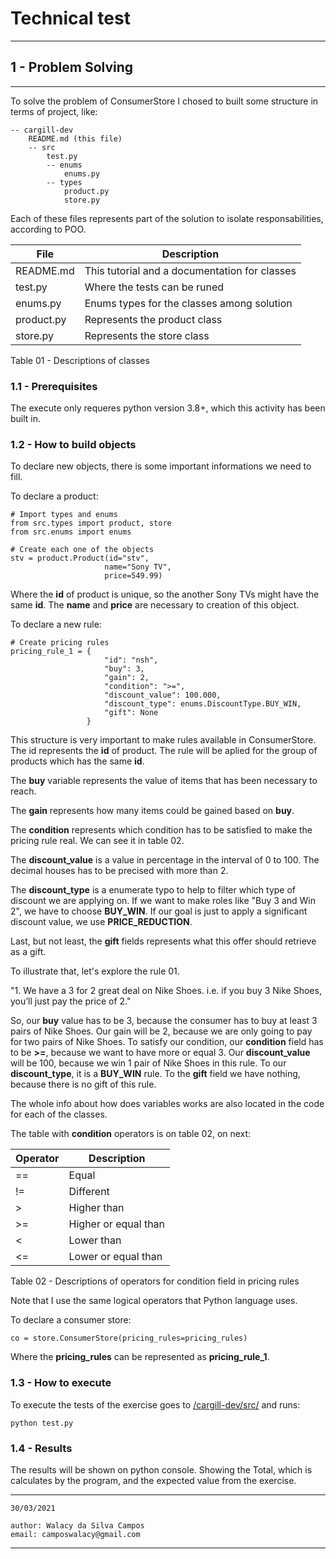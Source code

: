 # Technical test

---

## 1 - Problem Solving
--- ---
To solve the problem of ConsumerStore I chosed to built some structure in terms of project, like:
```
-- cargill-dev
    README.md (this file)
    -- src
        test.py
        -- enums
            enums.py
        -- types
            product.py
            store.py
```
Each of these files represents part of the solution to isolate responsabilities, according to POO.

| File | Description |
| ----------- | ----------- |
| README.md | This tutorial and a documentation for classes |
| test.py | Where the tests can be runed |
| enums.py | Enums types for the classes among solution |
| product.py | Represents the product class |
| store.py | Represents the store class |
Table 01 - Descriptions of classes



### 1.1 - Prerequisites
The execute only requeres python version 3.8+, which this activity has been built in.

### 1.2 - How to build objects
To declare new objects, there is some important informations we need to fill.

To declare a product:
```
# Import types and enums
from src.types import product, store
from src.enums import enums

# Create each one of the objects
stv = product.Product(id="stv",
                     name="Sony TV",
                     price=549.99)
```
Where the **id** of product is unique, so the another Sony TVs might have the same **id**.
The **name** and **price** are necessary to creation of this object.

To declare a new rule:
```
# Create pricing rules
pricing_rule_1 = {
                     "id": "nsh",
                     "buy": 3,
                     "gain": 2,
                     "condition": ">=",
                     "discount_value": 100.000,
                     "discount_type": enums.DiscountType.BUY_WIN,
                     "gift": None
                 }
```
This structure is very important to make rules available in ConsumerStore.
The id represents the **id** of product. The rule will be aplied for the group of products which has the same **id**.

The **buy** variable represents the value of items that has been necessary to reach.

The **gain** represents how many items could be gained based on **buy**.

The **condition** represents which condition has to be satisfied to make the pricing rule real.
We can see it in table 02.

The **discount_value** is a value in percentage in the interval of 0 to 100. 
The decimal houses has to be precised with more than 2.

The **discount_type** is a enumerate typo to help to filter which type of discount we are applying on.
If we want to make roles like "Buy 3 and Win 2", we have to choose **BUY_WIN**. If our goal is just to apply 
a significant discount value, we use **PRICE_REDUCTION**.

Last, but not least, the **gift** fields represents what this offer should retrieve as a gift.

To illustrate that, let's explore the rule 01.

"1. We have a 3 for 2 great deal on Nike Shoes. i.e. if you buy 3 Nike Shoes, you’ll just pay the price of 2."

So, our **buy** value has to be 3, because the consumer has to buy at least 3 pairs of Nike Shoes.
Our gain will be 2, because we are only going to pay for two pairs of Nike Shoes.
To satisfy our condition, our **condition** field has to be **>=**, because we want to have more or equal 3.
Our **discount_value** will be 100, because we win 1 pair of Nike Shoes in this rule.
To our **discount_type**, it is a **BUY_WIN** rule.
To the **gift** field we have nothing, because there is no gift of this rule.

The whole info about how does variables works are also located in the code for each of the classes.

The table with **condition** operators is on table 02, on next:

| Operator | Description |
| ----------- | ----------- |
| == | Equal |
| != | Different |
| \> | Higher than |
| >= | Higher or equal than |
| < | Lower than |
| <= | Lower or equal than |
Table 02 - Descriptions of operators for condition field in pricing rules

Note that I use the same logical operators that Python language uses.


To declare a consumer store:

```
co = store.ConsumerStore(pricing_rules=pricing_rules)
```
Where the **pricing_rules** can be represented as **pricing_rule_1**.

### 1.3 - How to execute
To execute the tests of the exercise goes to [/cargill-dev/src/](/cargill-dev/src/) and runs:
```
python test.py
```


### 1.4 - Results
The results will be shown on python console. Showing the Total, which is calculates by the program, 
and the expected value from the exercise.

---
    30/03/2021

    author: Walacy da Silva Campos
    email: camposwalacy@gmail.com
---